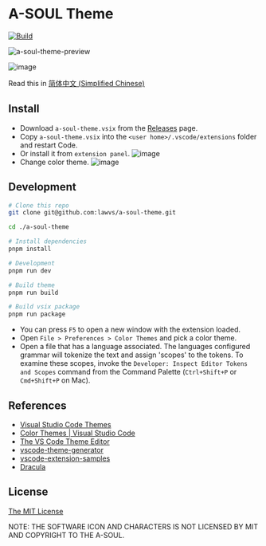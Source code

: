 # A-SOUL Theme

[![Build](https://github.com/lawvs/a-soul-theme/actions/workflows/build.yml/badge.svg)](https://github.com/lawvs/a-soul-theme/actions/workflows/build.yml)

![a-soul-theme-preview](https://user-images.githubusercontent.com/18554747/165832745-806aea1f-a370-4d6a-9511-dc8d91a02f65.png)

![image](https://user-images.githubusercontent.com/18554747/165396514-cca8483e-fcd2-43d8-8c06-4e922ec4623c.png)

Read this in [简体中文 (Simplified Chinese)](./README.zh-cn.md)

## Install

- Download `a-soul-theme.vsix` from the [Releases](https://github.com/lawvs/a-soul-theme/releases) page.
- Copy `a-soul-theme.vsix` into the `<user home>/.vscode/extensions` folder and restart Code.
- Or install it from `extension panel`.
  ![image](https://user-images.githubusercontent.com/18554747/165837108-f8a7da00-26d8-4c2a-b08e-86a61f42c5e3.png)
- Change color theme.
  ![image](https://user-images.githubusercontent.com/18554747/165841439-141b06cd-0f37-4701-8b58-b96e2b23bc16.png)


## Development

```sh
# Clone this repo
git clone git@github.com:lawvs/a-soul-theme.git

cd ./a-soul-theme

# Install dependencies
pnpm install

# Development
pnpm run dev

# Build theme
pnpm run build

# Build vsix package
pnpm run package
```

- You can press `F5` to open a new window with the extension loaded.
- Open `File > Preferences > Color Themes` and pick a color theme.
- Open a file that has a language associated. The languages configured grammar will tokenize the text and assign 'scopes' to the tokens. To examine these scopes, invoke the `Developer: Inspect Editor Tokens and Scopes` command from the Command Palette (`Ctrl+Shift+P` or `Cmd+Shift+P` on Mac).

## References

- [Visual Studio Code Themes](https://code.visualstudio.com/docs/getstarted/themes)
- [Color Themes | Visual Studio Code](https://code.visualstudio.com/api/references/theme-color)
- [The VS Code Theme Editor](https://themes.vscode.one/)
- [vscode-theme-generator](https://github.com/Tyriar/vscode-theme-generator)
- [vscode-extension-samples](https://github.com/microsoft/vscode-extension-samples)
- [Dracula](https://github.com/dracula/dracula-theme)

## License

[The MIT License](./LICENSE)

NOTE: THE SOFTWARE ICON AND CHARACTERS IS NOT LICENSED BY MIT AND COPYRIGHT TO THE A-SOUL.
